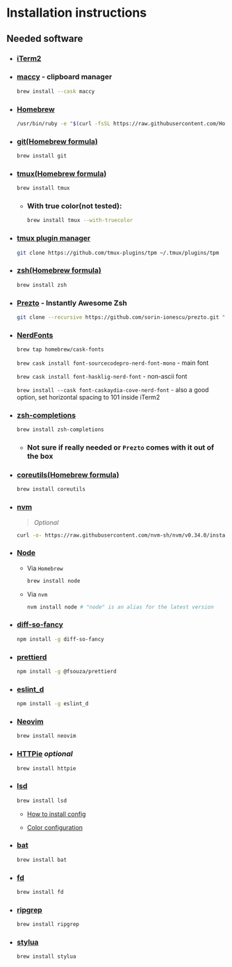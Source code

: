 # Installation instructions

## Needed software

-   ### [iTerm2](https://www.iterm2.com/)

-   ### [maccy](https://maccy.app/) - clipboard manager

    ```sh
    brew install --cask maccy
    ```

-   ### [Homebrew](https://brew.sh/)

    ```sh
    /usr/bin/ruby -e "$(curl -fsSL https://raw.githubusercontent.com/Homebrew/install/master/install)"
    ```

-   ### [git(Homebrew formula)](https://formulae.brew.sh/formula/git#default)

    ```sh
    brew install git
    ```

-   ### [tmux(Homebrew formula)](https://formulae.brew.sh/formula/tmux)

    ```sh
    brew install tmux
    ```

    - ### With true color(not tested):

        ```sh
        brew install tmux --with-truecolor
        ```

-   ### [tmux plugin manager](https://github.com/tmux-plugins/tpm)

    ```sh
    git clone https://github.com/tmux-plugins/tpm ~/.tmux/plugins/tpm
    ```

-   ### [zsh(Homebrew formula)](https://formulae.brew.sh/formula/zsh#default)

    ```sh
    brew install zsh
    ```

-   ### [Prezto](https://github.com/sorin-ionescu/prezto) - Instantly Awesome Zsh

    ```sh
    git clone --recursive https://github.com/sorin-ionescu/prezto.git "${ZDOTDIR:-$HOME}/.zprezto"
    ```

-   ### [NerdFonts](https://github.com/ryanoasis/nerd-fonts)

    ```sh
    brew tap homebrew/cask-fonts
    ```

    `brew cask install font-sourcecodepro-nerd-font-mono` - main font

    `brew cask install font-hasklig-nerd-font` - non-ascii font

    `brew install --cask font-caskaydia-cove-nerd-font` - also a good option, set horizontal spacing to 101 inside iTerm2

-   ### [zsh-completions](https://github.com/zsh-users/zsh-completions)

    ```sh
    brew install zsh-completions
    ```

    - ### Not sure if really needed or `Prezto` comes with it out of the box

-   ### [coreutils(Homebrew formula)](https://formulae.brew.sh/formula/coreutils#default)

    ```sh
    brew install coreutils
    ```

-   ### [nvm](https://github.com/nvm-sh/nvm)
    > _Optional_

    ```sh
    curl -o- https://raw.githubusercontent.com/nvm-sh/nvm/v0.34.0/install.sh | bash
    ```

-   ### [Node](https://nodejs.org/en/)
    -   Via `Homebrew`

        ```sh
        brew install node
        ```

    - Via `nvm`

        ```sh
        nvm install node # "node" is an alias for the latest version
        ```

-   ### [diff-so-fancy](https://github.com/so-fancy/diff-so-fancy)

    ```sh
    npm install -g diff-so-fancy
    ```

-   ### [prettierd](https://github.com/fsouza/prettierd)

    ```sh
    npm install -g @fsouza/prettierd
    ```

-   ### [eslint_d](https://github.com/mantoni/eslint_d.js)

    ```sh
    npm install -g eslint_d
    ```

-   ### [Neovim](https://neovim.io/)

    ```sh
    brew install neovim
    ```

-   ### [HTTPie](https://httpie.org/) _optional_

    ```sh
    brew install httpie
    ```

-   ### [lsd](https://github.com/Peltoche/lsd)

    ```sh
    brew install lsd
    ```

    - [How to install config](./lsd/README.md)

    - [Color configuration](./lscolors/README.md)

-   ### [bat](https://github.com/sharkdp/bat)

    ```sh
    brew install bat
    ```

-   ### [fd](https://github.com/sharkdp/fd)

    ```sh
    brew install fd
    ```

-   ### [ripgrep](https://github.com/BurntSushi/ripgrep)

    ```sh
    brew install ripgrep
    ```

-   ### [stylua](https://github.com/JohnnyMorganz/StyLua)

    ```sh
    brew install stylua
    ```
